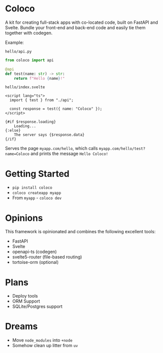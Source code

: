 # Coloco

A kit for creating full-stack apps with co-located code, built on FastAPI and Svelte.  Bundle your front-end and back-end code and easily tie them together with codegen.

Example:

`hello/api.py`
```python
from coloco import api

@api
def test(name: str) -> str:
    return f"Hello {name}!"

```

`hello/index.svelte`
```svelte
<script lang="ts">
  import { test } from "./api";

  const response = test({ name: "Coloco" });
</script>

{#if $response.loading}
    Loading...
{:else}
    The server says {$response.data}
{/if}
```

Serves the page `myapp.com/hello`, which calls `myapp.com/hello/test?name=Coloco` and prints the message `Hello Coloco!`

# Getting Started

 * `pip install coloco`
 * `coloco createapp myapp`
 * From `myapp` - `coloco dev`

# Opinions

This framework is opinionated and combines the following excellent tools:
 * FastAPI
 * Svelte
 * openapi-ts (codegen)
 * svelte5-router (file-based routing)
 * tortoise-orm (optional)

# Plans
 * Deploy tools
 * ORM Support
 * SQLite/Postgres support

# Dreams
 * Move `node_modules` into `+node`
 * Somehow clean up litter from `uv`